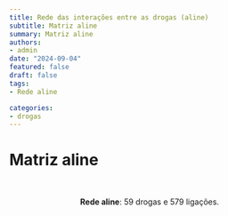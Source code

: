 ```yaml
---
title: Rede das interações entre as drogas (aline)
subtitle: Matriz aline
summary: Matriz aline
authors:
- admin
date: "2024-09-04"
featured: false
draft: false
tags: 
- Rede aline

categories:
- drogas
---
```


<script type="text/javascript" src="https://d3js.org/d3.v6.min.js"></script>
<!-- <script type="text/javascript" src="js/formatter.js"> </script> -->
<link rel="stylesheet" type="text/css" href="css/style.css">

# Matriz aline

<div id="rede_aline"></div>
<script type="text/javascript" src="js/rede_aline.js"> </script>
<br>
<p style="text-align: center"><b>Rede aline</b>: 59 drogas e 579 ligações.<p/><br>